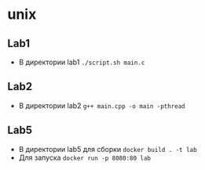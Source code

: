 # unix

## Lab1 
* В директории lab1 `./script.sh main.c`


## Lab2
* В директории lab2 `g++ main.cpp -o main -pthread`

## Lab5
* В директории lab5 для сборки `docker build . -t lab`
* Для запуска `docker run -p 8080:80 lab`

